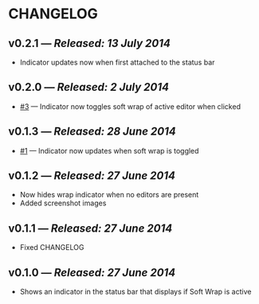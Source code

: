 # CHANGELOG

## **v0.2.1** &mdash; *Released: 13 July 2014*

* Indicator updates now when first attached to the status bar

## **v0.2.0** &mdash; *Released: 2 July 2014*

* [#3](https://github.com/lee-dohm/soft-wrap-indicator/issues/3) &mdash; Indicator now toggles soft wrap of active editor when clicked

## **v0.1.3** &mdash; *Released: 28 June 2014*

* [#1](https://github.com/lee-dohm/soft-wrap-indicator/issues/1) &mdash; Indicator now updates when soft wrap is toggled

## **v0.1.2** &mdash; *Released: 27 June 2014*

* Now hides wrap indicator when no editors are present
* Added screenshot images

## **v0.1.1** &mdash; *Released: 27 June 2014*

* Fixed CHANGELOG

## **v0.1.0** &mdash; *Released: 27 June 2014*

* Shows an indicator in the status bar that displays if Soft Wrap is active
